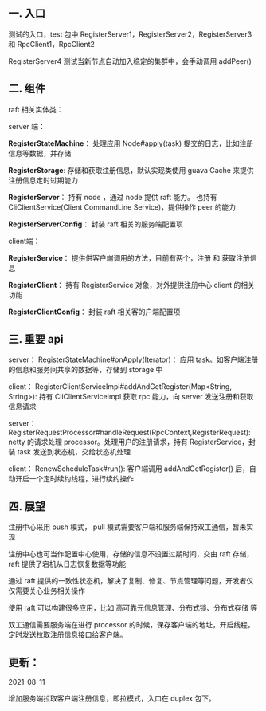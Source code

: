 ## 一. 入口

测试的入口，test 包中 RegisterServer1，RegisterServer2，RegisterServer3 和 RpcClient1，RpcClient2

RegisterServer4 测试当新节点自动加入稳定的集群中，会手动调用 addPeer() 

## 二. 组件

raft 相关实体类：

server 端：

**RegisterStateMachine**： 处理应用 Node#apply(task) 提交的日志，比如注册信息等数据，并存储

**RegisterStorage**:  存储和获取注册信息，默认实现类使用 guava Cache 来提供注册信息定时过期能力

**RegisterServer**： 持有 node ，通过 node 提供 raft 能力。
也持有 CliClientService(Client CommandLine Service)，提供操作 peer 的能力

**RegisterServerConfig**： 封装 raft 相关的服务端配置项

client端：

**RegisterService**： 提供供客户端调用的方法，目前有两个，注册 和 获取注册信息

**RegisterClient**： 持有 RegisterService 对象，对外提供注册中心 client 的相关功能

**RegisterClientConfig**： 封装 raft 相关客的户端配置项

## 三. 重要 api
server： RegisterStateMachine#onApply(Iterator)： 应用 task。如客户端注册的信息和服务间共享的数据等，存储到 storage 中

client： RegisterClientServiceImpl#addAndGetRegister(Map<String, String>): 持有 CliClientServiceImpl 获取 rpc 能力，向 server
发送注册和获取信息请求

server： RegisterRequestProcessor#handleRequest(RpcContext,RegisterRequest): netty 的请求处理 processor。处理用户的注册请求，持有 RegisterService，封装 task 发送到状态机，交给状态机处理

client： RenewScheduleTask#run(): 客户端调用 addAndGetRegister() 后，自动开启一个定时续约线程，进行续约操作



## 四. 展望
注册中心采用 push 模式， pull 模式需要客户端和服务端保持双工通信，暂未实现

注册中心也可当作配置中心使用，存储的信息不设置过期时间，交由 raft 存储，raft 提供了宕机从日志恢复数据等功能

通过 raft 提供的一致性状态机，解决了复制、修复、节点管理等问题，开发者仅仅需要关心业务相关操作

使用 raft 可以构建很多应用，比如 高可靠元信息管理、分布式锁、分布式存储 等


双工通信需要服务端在进行 processor 的时候，保存客户端的地址，开启线程，定时发送拉取注册信息接口给客户端。

## 更新：
2021-08-11 

增加服务端拉取客户端注册信息，即拉模式，入口在 duplex 包下。